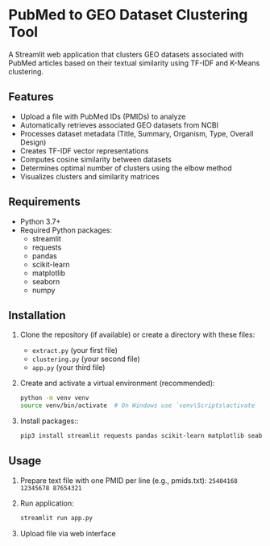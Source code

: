 # PubMed to GEO Dataset Clustering Tool

A Streamlit web application that clusters GEO datasets associated with PubMed articles based on their textual similarity using TF-IDF and K-Means clustering.

## Features

- Upload a file with PubMed IDs (PMIDs) to analyze
- Automatically retrieves associated GEO datasets from NCBI
- Processes dataset metadata (Title, Summary, Organism, Type, Overall Design)
- Creates TF-IDF vector representations
- Computes cosine similarity between datasets
- Determines optimal number of clusters using the elbow method
- Visualizes clusters and similarity matrices

## Requirements

- Python 3.7+
- Required Python packages:
  - streamlit
  - requests
  - pandas
  - scikit-learn
  - matplotlib
  - seaborn
  - numpy

## Installation

1. Clone the repository (if available) or create a directory with these files:
   - `extract.py` (your first file)
   - `clustering.py` (your second file)
   - `app.py` (your third file)

2. Create and activate a virtual environment (recommended):
   ```bash
   python -m venv venv
   source venv/bin/activate  # On Windows use `venv\Scripts\activate

3. Install packages::
   ```bash
   pip3 install streamlit requests pandas scikit-learn matplotlib seaborn numpy
## Usage

1. Prepare text file with one PMID per line (e.g., pmids.txt):
   `25404168
    12345678
    87654321`

2. Run application:
   ```bash
   streamlit run app.py
3. Upload file via web interface

